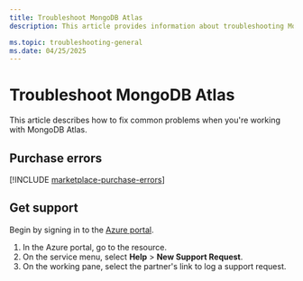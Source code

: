 ```yaml
---
title: Troubleshoot MongoDB Atlas 
description: This article provides information about troubleshooting MongoDB Atlas.

ms.topic: troubleshooting-general
ms.date: 04/25/2025
---
```


# Troubleshoot MongoDB Atlas 

This article describes how to fix common problems when you're working with MongoDB Atlas.

## Purchase errors

[!INCLUDE [marketplace-purchase-errors](../includes/marketplace-purchase-errors.md)]

## Get support

Begin by signing in to the [Azure portal](https://portal.azure.com/).

1. In the Azure portal, go to the resource.
1. On the service menu, select **Help** > **New Support Request**.
1. On the working pane, select the partner's link to log a support request.
